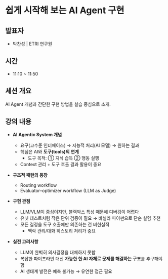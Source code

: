 # 쉽게 시작해 보는 AI Agent 구현

## 발표자
- 박찬성 | ETRI 연구원

## 시간
- 11:10 ~ 11:50

## 세션 개요
AI Agent 개념과 간단한 구현 방법을 실습 중심으로 소개.

## 강의 내용
- **AI Agentic System 개념**
  - 요구(고수준 인터페이스) → 지능적 처리(AI 모델) → 원하는 결과  
  - 핵심은 AI와 **도구(tools)의 연계**  
    - 도구 목적: ① 지식 습득 ② 행동 실행  
  - Context 관리 + 도구 호출 결과 활용이 중요  

- **구조적 패턴의 등장**
  - Routing workflow  
  - Evaluator–optimizer workflow (LLM as Judge)  

- **구현 관점**
  - LLM/VLM이 중심이지만, 블랙박스 특성 때문에 디버깅이 어렵다  
  - 유닛 테스트처럼 작은 단위 검증이 필요 → 바닐라 파이썬으로 단순 실험 추천  
  - 모든 결정을 도구 호출에만 의존하는 건 비현실적  
    - 맥락 관리/대화 히스토리 처리가 중요  

- **실전 고려사항**
  - LLM이 완벽히 의사결정을 대체하지 못함  
  - 복잡한 파이프라인 대신 **가능한 한 AI 자체로 문제를 해결하는 구조**를 추구해야 함  
  - AI 생태계 발전은 예측 불가능 → 유연한 접근 필요  